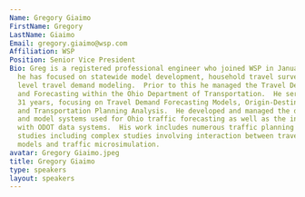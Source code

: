 ```yaml
---
Name: Gregory Giaimo
FirstName: Gregory
LastName: Giaimo
Email: gregory.giaimo@wsp.com
Affiliation: WSP
Position: Senior Vice President
Bio: Greg is a registered professional engineer who joined WSP in January 2023 where
  he has focused on statewide model development, household travel surveys and project
  level travel demand modeling.  Prior to this he managed the Travel Demand Modeling
  and Forecasting within the Ohio Department of Transportation.  He served ODOT for
  31 years, focusing on Travel Demand Forecasting Models, Origin-Destination Surveys
  and Transportation Planning Analysis.  He developed and managed the data collection
  and model systems used for Ohio traffic forecasting as well as the interactions
  with ODOT data systems.  His work includes numerous traffic planning and corridor
  studies including complex studies involving interaction between travel demand forecasting
  models and traffic microsimulation.
avatar: Gregory Giaimo.jpeg
title: Gregory Giaimo
type: speakers
layout: speakers
---
```


